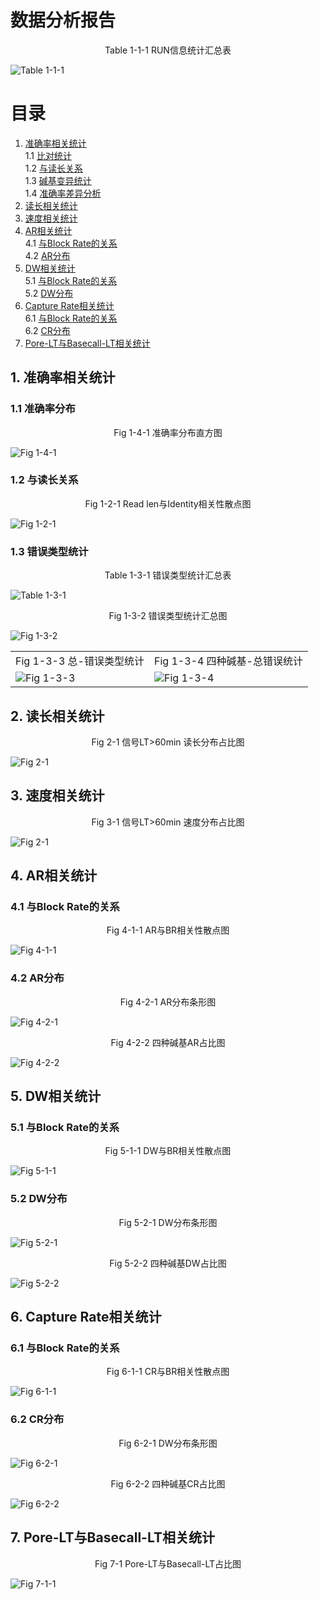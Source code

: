 # 数据分析报告

<div style="text-align: center;">
Table 1-1-1 RUN信息统计汇总表
</div>

![Table 1-1-1](table_run_info.png)
<div style="page-break-after: always;"></div>

# 目录

1. [准确率相关统计](#准确率相关统计)  
   1.1 [比对统计](#比对统计)  
   1.2 [与读长关系](#与读长关系)  
   1.3 [碱基变异统计](#错误类型统计)  
   1.4 [准确率差异分析](#准确率差异分析)
2. [读长相关统计](#读长相关统计)
3. [速度相关统计](#速度相关统计)
4. [AR相关统计](#AR相关统计)  
   4.1 [与Block Rate的关系](#与Block-Rate的关系)  
   4.2 [AR分布](#AR分布)
5. [DW相关统计](#DW相关统计)  
   5.1 [与Block Rate的关系](#与Block-Rate的关系)  
   5.2 [DW分布](#DW分布)  
6. [Capture Rate相关统计](#Capture-Rate相关统计)  
   6.1 [与Block Rate的关系](#与Block-Rate的关系-1)  
   6.2 [CR分布](#CR分布)
7. [Pore-LT与Basecall-LT相关统计](#Pore-LT与Basecall-LT相关统计)

<div style="page-break-after: always;"></div>

## 1. 准确率相关统计

### 1.1 准确率分布

<div style="text-align: center;">
Fig 1-4-1 准确率分布直方图
</div>

![Fig 1-4-1](proportion_identity_L617.png)

### 1.2 与读长关系 

<div style="text-align: center;">
Fig 1-2-1 Read len与Identity相关性散点图
</div>

![Fig 1-2-1](correlation_read_len_and_identity_L617.png)

### 1.3 错误类型统计

<div style="text-align: center;">
Table 1-3-1 错误类型统计汇总表
</div>

![Table 1-3-1](table_error_type_statistics_L617.png)

<div style="text-align: center;">
Fig 1-3-2 错误类型统计汇总图
</div>

![Fig 1-3-2](error_type_statistics_L617.png)

|      |      |
| ---- | ---- |
|Fig 1-3-3 总-错误类型统计|Fig 1-3-4 四种碱基-总错误统计|
|![Fig 1-3-3](total_error_type_L617.png)| ![Fig 1-3-4](4_base_error_type_L617.png) |

## 2. 读长相关统计

<div style="text-align: center;">
Fig 2-1 信号LT>60min 读长分布占比图
</div>

![Fig 2-1](proportion_read_len_L617.png)

## 3. 速度相关统计

<div style="text-align: center;">
Fig 3-1 信号LT>60min 速度分布占比图
</div>

![Fig 2-1](proportion_speed_L617.png)


## 4. AR相关统计

### 4.1 与Block Rate的关系

<div style="text-align: center;">
Fig 4-1-1 AR与BR相关性散点图
</div>

![Fig 4-1-1](correlation_AR_and_BR_L617.png)

### 4.2 AR分布

<div style="text-align: center;">
Fig 4-2-1 AR分布条形图
</div>

![Fig 4-2-1](AR_prop_L617.png)

<div style="text-align: center;">
Fig 4-2-2 四种碱基AR占比图
</div>

![Fig 4-2-2](4_Base_AR_L617.png)

## 5. DW相关统计

### 5.1 与Block Rate的关系

<div style="text-align: center;">
Fig 5-1-1 DW与BR相关性散点图
</div>

![Fig 5-1-1](correlation_DW_and_BR_L617.png)

### 5.2 DW分布

<div style="text-align: center;">
Fig 5-2-1 DW分布条形图
</div>

![Fig 5-2-1](DW_prop_L617.png)

<div style="text-align: center;">
Fig 5-2-2 四种碱基DW占比图
</div>

![Fig 5-2-2](4_Base_DW_L617.png)

## 6. Capture Rate相关统计

### 6.1 与Block Rate的关系

<div style="text-align: center;">
Fig 6-1-1 CR与BR相关性散点图
</div>

![Fig 6-1-1](correlation_CR_and_BR_L617.png)

### 6.2 CR分布

<div style="text-align: center;">
Fig 6-2-1 DW分布条形图
</div>

![Fig 6-2-1](CR_prop_L617.png)

<div style="text-align: center;">
Fig 6-2-2 四种碱基CR占比图
</div>

![Fig 6-2-2](4_Base_CR_L617.png)

## 7. Pore-LT与Basecall-LT相关统计

<div style="text-align: center;">
Fig 7-1 Pore-LT与Basecall-LT占比图
</div>

![Fig 7-1-1](Pore_LT-Basecall_LT_L617.png)
    